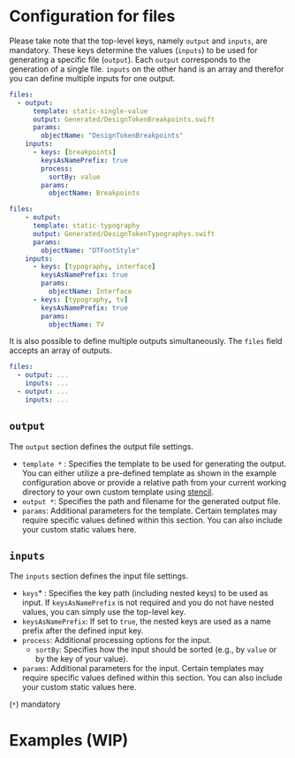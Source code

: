 # Configuration for files

Please take note that the top-level keys, namely `output` and `inputs`, are mandatory. These keys determine the values (`inputs`) to be used for generating a specific file (`output`). Each `output` corresponds to the generation of a single file. `inputs` on the other hand is an array and therefor you can define multiple inputs for one output. 

```yaml
files: 
  - output:
      template: static-single-value
      output: Generated/DesignTokenBreakpoints.swift
      params:
        objectName: "DesignTokenBreakpoints"
    inputs: 
      - keys: [breakpoints]
        keysAsNamePrefix: true
        process:
          sortBy: value
        params:
          objectName: Breakpoints
```
```yaml
files: 
    - output:
      template: static-typography
      output: Generated/DesignTokenTypographys.swift
      params:
        objectName: "DTFontStyle"
    inputs: 
      - keys: [typography, interface]
        keysAsNamePrefix: true
        params:
          objectName: Interface
      - keys: [typography, tv]
        keysAsNamePrefix: true
        params:
          objectName: TV
```

It is also possible to define multiple outputs simultaneously. The `files` field accepts an array of outputs. 

```yaml
files: 
  - output: ...
    inputs: ...
  - output: ...
    inputs: ...
```

## `output`

The `output` section defines the output file settings.

- `template *` : Specifies the template to be used for generating the output. You can either utilize a pre-defined template as shown in the example configuration above or provide a relative path from your current working directory to your own custom template using [stencil](https://github.com/stencilproject/Stencil).
- `output *`: Specifies the path and filename for the generated output file.
- `params`: Additional parameters for the template. Certain templates may require specific values defined within this section. You can also include your custom static values here.

## `inputs`

The `inputs` section defines the input file settings.

- `keys`* : Specifies the key path (including nested keys) to be used as input. If `keysAsNamePrefix` is not required and you do not have nested values, you can simply use the top-level key.
- `keysAsNamePrefix`: If set to `true`, the nested keys are used as a name prefix after the defined input key.
- `process`: Additional processing options for the input.
  - `sortBy`: Specifies how the input should be sorted (e.g., by `value` or by the key of your value).
- `params`: Additional parameters for the input. Certain templates may require specific values defined within this section. You can also include your custom static values here.

(`*`) mandatory

# Examples (WIP)